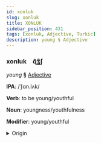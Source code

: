 ```yaml
---
id: xonluk
slug: xonluk
title: XONLUK
sidebar_position: 431
tags: [xonluk, Adjective, Turkic]
description: young § Adjective
---
```


### xonluk&emsp;<span kind="abugida">ɋ̃ʓ̑ʃ</span>

*young* **§** [Adjective](../../tags/Adjective)

**IPA**: /ˈʃɑn.lʌk/

**Verb**: to be young/youthful

**Noun**: youngness/youthfulness

**Modifier**: young/youthful

<details>
    <summary>Origin</summary>
    Chuvash ҫамрӑк śamrăk [ɕɑmrək]<br/>
    <em>Turkic Language Family</em>
</details>